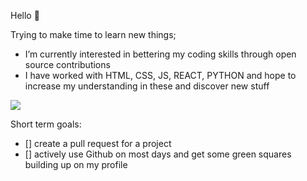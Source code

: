 Hello 👋

Trying to make time to learn new things;

-  I’m currently interested in bettering my coding skills through open source contributions
-  I have worked with HTML, CSS, JS, REACT, PYTHON and hope to increase my understanding in these and discover new stuff

<img src="https://github-readme-stats.vercel.app/api?username=shwaaa21&&show_icons=true&title_color=ffffff&icon_color=bb2acf&text_color=daf7dc&bg_color=151515">

Short term goals:
- [] create a pull request for a project
- [] actively use Github on most days and get some green squares building up on my profile
